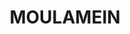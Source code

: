 ---
lastmod: '2025-04-06T06:05:20+00:00'
latitude: -35.013711
layout: suburb
longitude: 144.206139
postcode: '2733'
state: NSW
title: MOULAMEIN
url: /nsw/moulamein/
---